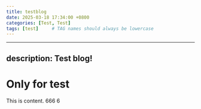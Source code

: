 ```yaml
---
title: testblog
date: 2025-03-18 17:34:00 +0800
categories: [Test, Test]
tags: [test]     # TAG names should always be lowercase
---
```


---
description: Test blog!
---

# Only for test
This is content.
666
6
